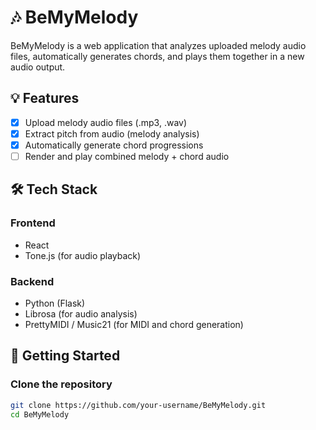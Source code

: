 # 🎶 BeMyMelody

BeMyMelody is a web application that analyzes uploaded melody audio files, automatically generates chords, and plays them together in a new audio output.

## 💡 Features

- [x] Upload melody audio files (.mp3, .wav)
- [x] Extract pitch from audio (melody analysis)
- [x] Automatically generate chord progressions
- [ ] Render and play combined melody + chord audio

## 🛠 Tech Stack

### Frontend
- React
- Tone.js (for audio playback)

### Backend
- Python (Flask)
- Librosa (for audio analysis)
- PrettyMIDI / Music21 (for MIDI and chord generation)

## 🚀 Getting Started

### Clone the repository

```bash
git clone https://github.com/your-username/BeMyMelody.git
cd BeMyMelody

